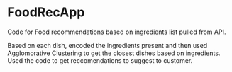 # FoodRecApp
Code for Food recommendations based on ingredients list pulled from API. 

Based on each dish, encoded the ingredients present and then used Agglomorative Clustering to get the closest dishes based on ingredients. Used the code to get reccomendations to suggest to customer.

